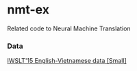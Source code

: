 # nmt-ex
Related code to Neural Machine Translation

### Data

[IWSLT'15 English-Vietnamese data [Small]](https://nlp.stanford.edu/projects/nmt/#:~:text=IWSLT%2715%20English%2DVietnamese%20data)